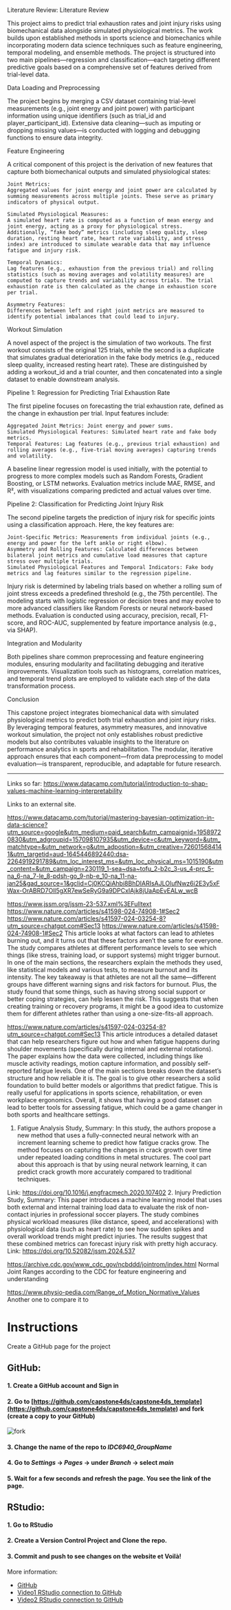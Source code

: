 Literature Review:
Literature Review

This project aims to predict trial exhaustion rates and joint injury risks using biomechanical data alongside simulated physiological metrics. The work builds upon established methods in sports science and biomechanics while incorporating modern data science techniques such as feature engineering, temporal modeling, and ensemble methods. The project is structured into two main pipelines—regression and classification—each targeting different predictive goals based on a comprehensive set of features derived from trial-level data.

Data Loading and Preprocessing

The project begins by merging a CSV dataset containing trial-level measurements (e.g., joint energy and joint power) with participant information using unique identifiers (such as trial_id and player_participant_id). Extensive data cleaning—such as imputing or dropping missing values—is conducted with logging and debugging functions to ensure data integrity.

Feature Engineering

A critical component of this project is the derivation of new features that capture both biomechanical outputs and simulated physiological states:

    Joint Metrics:
    Aggregated values for joint energy and joint power are calculated by summing measurements across multiple joints. These serve as primary indicators of physical output.

    Simulated Physiological Measures:
    A simulated heart rate is computed as a function of mean energy and joint energy, acting as a proxy for physiological stress. Additionally, “fake body” metrics (including sleep quality, sleep duration, resting heart rate, heart rate variability, and stress index) are introduced to simulate wearable data that may influence fatigue and injury risk.

    Temporal Dynamics:
    Lag features (e.g., exhaustion from the previous trial) and rolling statistics (such as moving averages and volatility measures) are computed to capture trends and variability across trials. The trial exhaustion rate is then calculated as the change in exhaustion score per trial.

    Asymmetry Features:
    Differences between left and right joint metrics are measured to identify potential imbalances that could lead to injury.

Workout Simulation

A novel aspect of the project is the simulation of two workouts. The first workout consists of the original 125 trials, while the second is a duplicate that simulates gradual deterioration in the fake body metrics (e.g., reduced sleep quality, increased resting heart rate). These are distinguished by adding a workout_id and a trial counter, and then concatenated into a single dataset to enable downstream analysis.

Pipeline 1: Regression for Predicting Trial Exhaustion Rate

The first pipeline focuses on forecasting the trial exhaustion rate, defined as the change in exhaustion per trial. Input features include:

    Aggregated Joint Metrics: Joint energy and power sums.
    Simulated Physiological Features: Simulated heart rate and fake body metrics.
    Temporal Features: Lag features (e.g., previous trial exhaustion) and rolling averages (e.g., five-trial moving averages) capturing trends and volatility.

A baseline linear regression model is used initially, with the potential to progress to more complex models such as Random Forests, Gradient Boosting, or LSTM networks. Evaluation metrics include MAE, RMSE, and R², with visualizations comparing predicted and actual values over time.

Pipeline 2: Classification for Predicting Joint Injury Risk

The second pipeline targets the prediction of injury risk for specific joints using a classification approach. Here, the key features are:

    Joint-Specific Metrics: Measurements from individual joints (e.g., energy and power for the left ankle or right elbow).
    Asymmetry and Rolling Features: Calculated differences between bilateral joint metrics and cumulative load measures that capture stress over multiple trials.
    Simulated Physiological Features and Temporal Indicators: Fake body metrics and lag features similar to the regression pipeline.

Injury risk is determined by labeling trials based on whether a rolling sum of joint stress exceeds a predefined threshold (e.g., the 75th percentile). The modeling starts with logistic regression or decision trees and may evolve to more advanced classifiers like Random Forests or neural network-based methods. Evaluation is conducted using accuracy, precision, recall, F1-score, and ROC-AUC, supplemented by feature importance analysis (e.g., via SHAP).

Integration and Modularity

Both pipelines share common preprocessing and feature engineering modules, ensuring modularity and facilitating debugging and iterative improvements. Visualization tools such as histograms, correlation matrices, and temporal trend plots are employed to validate each step of the data transformation process.

Conclusion

This capstone project integrates biomechanical data with simulated physiological metrics to predict both trial exhaustion and joint injury risks. By leveraging temporal features, asymmetry measures, and innovative workout simulation, the project not only establishes robust predictive models but also contributes valuable insights to the literature on performance analytics in sports and rehabilitation. The modular, iterative approach ensures that each component—from data preprocessing to model evaluation—is transparent, reproducible, and adaptable for future research.


------------------------------------------------------------------------------------------------------------------------------




Links so far:
https://www.datacamp.com/tutorial/introduction-to-shap-values-machine-learning-interpretability

Links to an external site.

 

https://www.datacamp.com/tutorial/mastering-bayesian-optimization-in-data-science?utm_source=google&utm_medium=paid_search&utm_campaignid=19589720830&utm_adgroupid=157098107935&utm_device=c&utm_keyword=&utm_matchtype=&utm_network=g&utm_adpostion=&utm_creative=726015684141&utm_targetid=aud-1645446892440:dsa-2264919291789&utm_loc_interest_ms=&utm_loc_physical_ms=1015190&utm_content=&utm_campaign=230119_1-sea~dsa~tofu_2-b2c_3-us_4-prc_5-na_6-na_7-le_8-pdsh-go_9-nb-e_10-na_11-na-jan25&gad_source=1&gclid=Cj0KCQiAhbi8BhDIARIsAJLOlufNwz6i2E3y5xFWax-OrABRD7Oll5gXR7ewSeRyG9a9DPCxIAjk8jUaApEvEALw_wcB


https://www.jssm.org/jssm-23-537.xml%3EFulltext
https://www.nature.com/articles/s41598-024-74908-1#Sec2
https://www.nature.com/articles/s41597-024-03254-8?utm_source=chatgpt.com#Sec13
https://www.nature.com/articles/s41598-024-74908-1#Sec2
This article looks at what factors can lead to athletes burning out, and it turns out that these factors aren’t the same for everyone. The study compares athletes at different performance levels to see which things (like stress, training load, or support systems) might trigger burnout. In one of the main sections, the researchers explain the methods they used, like statistical models and various tests, to measure burnout and its intensity. The key takeaway is that athletes are not all the same—different groups have different warning signs and risk factors for burnout. Plus, the study found that some things, such as having strong social support or better coping strategies, can help lessen the risk. This suggests that when creating training or recovery programs, it might be a good idea to customize them for different athletes rather than using a one-size-fits-all approach.

https://www.nature.com/articles/s41597-024-03254-8?utm_source=chatgpt.com#Sec13
This article introduces a detailed dataset that can help researchers figure out how and when fatigue happens during shoulder movements (specifically during internal and external rotations). The paper explains how the data were collected, including things like muscle activity readings, motion capture information, and possibly self-reported fatigue levels. One of the main sections breaks down the dataset’s structure and how reliable it is. The goal is to give other researchers a solid foundation to build better models or algorithms that predict fatigue. This is really useful for applications in sports science, rehabilitation, or even workplace ergonomics. Overall, it shows that having a good dataset can lead to better tools for assessing fatigue, which could be a game changer in both sports and healthcare settings.

1. Fatigue Analysis Study, Summary:
In this study, the authors propose a new method that uses a fully-connected neural network with an increment learning scheme to predict how fatigue cracks grow. The method focuses on capturing the changes in crack growth over time under repeated loading conditions in metal structures. The cool part about this approach is that by using neural network learning, it can predict crack growth more accurately compared to traditional techniques.

Link: https://doi.org/10.1016/j.engfracmech.2020.107402
2. Injury Prediction Study, Summary:
This paper introduces a machine learning model that uses both external and internal training load data to evaluate the risk of non-contact injuries in professional soccer players. The study combines physical workload measures (like distance, speed, and accelerations) with physiological data (such as heart rate) to see how sudden spikes and overall workload trends might predict injuries. The results suggest that these combined metrics can forecast injury risk with pretty high accuracy.
Link: https://doi.org/10.52082/jssm.2024.537


https://archive.cdc.gov/www_cdc_gov/ncbddd/jointrom/index.html
Normal Joint Ranges according to the CDC for feature engineering and understanding

https://www.physio-pedia.com/Range_of_Motion_Normative_Values
Another one to compare it to



# Instructions

Create a GitHub page for the project

## GitHub:
#### 1. Create a GitHub account and Sign in
#### 2. Go to [https://github.com/capstone4ds/capstone4ds_template](https://github.com/capstone4ds/capstone4ds_template) and fork (create a copy to your GitHub)
![fork](fork.png)
#### 3. Change the name of the repo to *IDC6940_GroupName*
#### 4. Go to *Settings* -> *Pages* -> under *Branch* -> select *main*
#### 5. Wait for a few seconds and refresh the page. You see the link of the page. 

## RStudio:
#### 1. Go to RStudio
#### 2. Create a Version Control Project and Clone the repo.
#### 3. Commit and push to see changes on the website et Voilà!

More information:
- [GitHub](https://happygitwithr.com/index.html)
- [Video1 RStudio connection to GitHub](https://www.youtube.com/watch?v=MdmnE3AnkQE)
- [Video2 RStudio connection to GitHub](https://www.youtube.com/watch?v=jN6tvgt3GK8)
